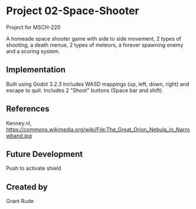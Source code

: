 # Project 02-Space-Shooter
Project for MSCH-220

A homeade space shooter game with side to side movement, 2 types of shooting, a death menue, 2 types of meteors, a forever spawning enemy and a scoring system.

## Implementation
Built using Godot 3.2.3
Includes WASD mappings (up, left, down, right) and escape to quit.
Includes 2 "Shoot" buttons (Space bar and shift)

## References
Kenney.nl,
https://commons.wikimedia.org/wiki/File:The_Great_Orion_Nebula_in_Narrowband.jpg

## Future Development
Push to activate shield

## Created by 
Grant Rude
